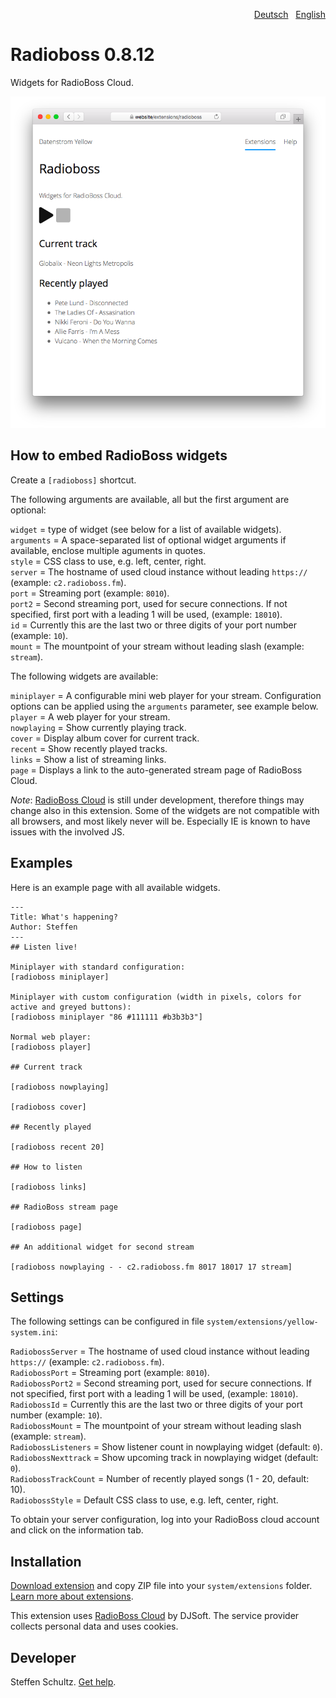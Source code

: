 <p align="right"><a href="README-de.md">Deutsch</a> &nbsp; <a href="README.md">English</a></p>

# Radioboss 0.8.12

Widgets for RadioBoss Cloud.

<p align="center"><img src="radioboss-screenshot.png?raw=true" alt="Screenshot"></p>

## How to embed RadioBoss widgets

Create a `[radioboss]` shortcut. 

The following arguments are available, all but the first argument are optional: 

`widget` = type of widget (see below for a list of available widgets).  
`arguments` = A space-separated list of optional widget arguments if available, enclose multiple aguments in quotes.   
`style` = CSS class to use, e.g. left, center, right.  
`server` = The hostname of used cloud instance without leading `https://` (example: `c2.radioboss.fm`).  
`port` = Streaming port (example: `8010`).  
`port2` = Second streaming port, used for secure connections. If not specified, first port with a leading 1 will be used, (example: `18010`).  
`id` = Currently this are the last two or three digits of your port number (example: `10`).  
`mount` = The mountpoint of your stream without leading slash (example: `stream`). 

The following widgets are available: 

`miniplayer` = A configurable mini web player for your stream. Configuration options can be applied using the `arguments` parameter, see example below.  
`player` = A web player for your stream.  
`nowplaying` = Show currently playing track.  
`cover` = Display album cover for current track.  
`recent` = Show recently played tracks.  
`links` = Show a list of streaming links.  
`page` = Displays a link to the auto-generated stream page of RadioBoss Cloud. 

*Note*: [RadioBoss Cloud](https://www.radioboss.fm/radioboss-cloud/) is still under development, therefore things may change also in this extension. Some of the widgets are not compatible with all browsers, and most likely never will be. Especially IE is known to have issues with the involved JS.  

## Examples

Here is an example page with all available widgets. 

```
---
Title: What's happening?
Author: Steffen
---
## Listen live!

Miniplayer with standard configuration:   
[radioboss miniplayer]

Miniplayer with custom configuration (width in pixels, colors for active and greyed buttons):   
[radioboss miniplayer "86 #111111 #b3b3b3"]

Normal web player:  
[radioboss player]

## Current track

[radioboss nowplaying]

[radioboss cover]

## Recently played

[radioboss recent 20]

## How to listen

[radioboss links]

## RadioBoss stream page

[radioboss page]

## An additional widget for second stream

[radioboss nowplaying - - c2.radioboss.fm 8017 18017 17 stream]
```

## Settings

The following settings can be configured in file `system/extensions/yellow-system.ini`: 

`RadiobossServer` = The hostname of used cloud instance without leading `https://` (example: `c2.radioboss.fm`).  
`RadiobossPort` = Streaming port (example: `8010`).  
`RadiobossPort2` = Second streaming port, used for secure connections. If not specified, first port with a leading 1 will be used, (example: `18010`).  
`RadiobossId` = Currently this are the last two or three digits of your port number (example: `10`).  
`RadiobossMount` = The mountpoint of your stream without leading slash (example: `stream`).  
`RadiobossListeners` = Show listener count in nowplaying widget (default: `0`).  
`RadiobossNexttrack` = Show upcoming track in nowplaying widget (default: `0`).  
`RadiobossTrackCount` = Number of recently played songs (1 - 20, default: 10).  
`RadiobossStyle` = Default CSS class to use, e.g. left, center, right. 

To obtain your server configuration, log into your RadioBoss cloud account and click on the information tab. 

## Installation

[Download extension](https://github.com/datenstrom/yellow-extensions/raw/main/downloads/radioboss.zip) and copy ZIP file into your `system/extensions` folder. [Learn more about extensions](https://github.com/annaesvensson/yellow-update).

This extension uses [RadioBoss Cloud](https://www.radioboss.fm/radioboss-cloud/) by DJSoft. The service provider collects personal data and uses cookies.

## Developer

Steffen Schultz. [Get help](https://datenstrom.se/yellow/help/).

